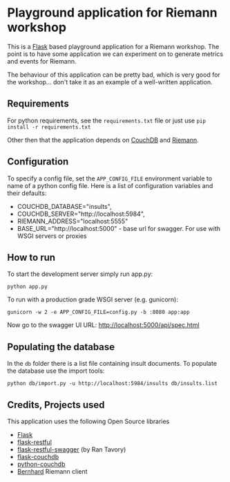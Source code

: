 # Playground application for Riemann workshop

This is a [Flask](http://flask.pocoo.org/docs/) based playground application for a Riemann workshop. The point is to have some application we can experiment on to generate metrics and events for Riemann.

The behaviour of this application can be pretty bad, which is very good for the workshop... don't take it as an example of a well-written application.

## Requirements

For python requirements, see the `requirements.txt` file or just use `pip install -r requirements.txt`

Other then that the application depends on [CouchDB](http://couchdb.apache.org/) and [Riemann](http://riemann.io/).

## Configuration

To specify a config file, set the `APP_CONFIG_FILE` environment variable to name of a python config file. Here is a list of configuration variables and their defaults:

- COUCHDB_DATABASE="insults",
- COUCHDB_SERVER="http://localhost:5984",
- RIEMANN_ADDRESS="localhost:5555"
- BASE_URL="http://localhost:5000" - base url for swagger. For use with WSGI servers or proxies

## How to run

To start the development server simply run app.py:

    python app.py

To run with a production grade WSGI server (e.g. gunicorn):

    gunicorn -w 2 -e APP_CONFIG_FILE=config.py -b :8080 app:app

Now go to the swagger UI URL: [http://localhost:5000/api/spec.html](http://localhost:5000/api/spec.html)

## Populating the database

In the `db` folder there is a list file containing insult documents. To populate the database use the import tools:

    python db/import.py -u http://localhost:5984/insults db/insults.list

## Credits, Projects used

This application uses the following Open Source libraries

- [Flask](http://flask.pocoo.org/docs/)
- [flask-restful](http://flask-restful.readthedocs.org/en/latest/)
- [flask-restful-swagger](https://github.com/rantav/flask-restful-swagger) (by Ran Tavory)
- [flask-couchdb](https://pythonhosted.org/Flask-CouchDB)
- [python-couchdb](https://pythonhosted.org/CouchDB/)
- [Bernhard](https://github.com/banjiewen/bernhard) Riemann client